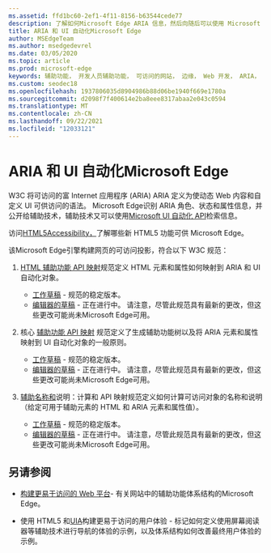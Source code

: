 ```yaml
---
ms.assetid: ffd1bc60-2ef1-4f11-8156-b63544cede77
description: 了解如何Microsoft Edge ARIA 信息，然后向随后可以使用 Microsoft UI 自动化 API 的辅助技术公开该信息。
title: ARIA 和 UI 自动化Microsoft Edge
author: MSEdgeTeam
ms.author: msedgedevrel
ms.date: 03/05/2020
ms.topic: article
ms.prod: microsoft-edge
keywords: 辅助功能， 开发人员辅助功能， 可访问的网站， 边缘， Web 开发， ARIA， 开发人员， UIA， UI 自动化
ms.custom: seodec18
ms.openlocfilehash: 1937806035d8904986b88d06be1940f669e1780a
ms.sourcegitcommit: d2098f7f400614e2ba8eee8317abaa2e043c0594
ms.translationtype: MT
ms.contentlocale: zh-CN
ms.lasthandoff: 09/22/2021
ms.locfileid: "12033121"
---
```

# <a name="aria-and-ui-automation-in-microsoft-edge"></a>ARIA 和 UI 自动化Microsoft Edge

W3C 将可访问的富 Internet 应用程序 (ARIA) ARIA 定义为使动态 Web 内容和自定义 UI 可供访问的语法。  Microsoft Edge识别 ARIA 角色、状态和属性信息，并公开给辅助技术，辅助技术又可以使用[Microsoft UI 自动化 API](https://blogs.msdn.microsoft.com/winuiautomation/)检索信息。 

访问[HTML5Accessibility，](https://html5accessibility.com)了解哪些新 HTML5 功能可供 Microsoft Edge。

该Microsoft Edge引擎构建网页的可访问投影，符合以下 W3C 规范：

1. [HTML 辅助功能 API 映射](https://w3.org/TR/html-aam-1.0/)规范定义 HTML 元素和属性如何映射到 ARIA 和 UI 自动化对象。
   * [工作草稿](https://w3.org/TR/html-aam-1.0/) - 规范的稳定版本。
   * [编辑器的草稿](https://w3c.github.io/html-aam/) - 正在进行中。  请注意，尽管此规范具有最新的更改，但这些更改可能尚未Microsoft Edge可用。

2. 核心 [辅助功能 API 映射](https://w3.org/TR/core-aam-1.1/) 规范定义了生成辅助功能树以及将 ARIA 元素和属性映射到 UI 自动化对象的一般原则。
   * [工作草稿](https://w3.org/TR/core-aam-1.1/) - 规范的稳定版本。
   * [编辑器的草稿](https://w3c.github.io/core-aam/) - 正在进行中。  请注意，尽管此规范具有最新的更改，但这些更改可能尚未Microsoft Edge可用。  

3. [辅助名称和](https://w3.org/TR/accname-aam-1.1/)说明：计算和 API 映射规范定义如何计算可访问对象的名称和说明（给定可用于辅助元素的 HTML 和 ARIA 元素和属性值）。
   * [工作草稿](https://w3.org/TR/accname-aam-1.1/) - 规范的稳定版本。
   * [编辑器的草稿](https://w3c.github.io/accname/) - 正在进行中。  请注意，尽管此规范具有最新的更改，但这些更改可能尚未Microsoft Edge可用。   


<!-- ====================================================================== -->
## <a name="see-also"></a>另请参阅

* [构建更易于访问的 Web 平台](https://blogs.windows.com/msedgedev/2016/04/20/building-a-more-accessible-web-platform/)- 有关网站中的辅助功能体系结构的Microsoft Edge。

* 使用 HTML5 和[UIA](https://blogs.windows.com/msedgedev/2016/05/12/accessible-ux-with-html5-and-uia/)构建更易于访问的用户体验 - 标记如何定义使用屏幕阅读器等辅助技术进行导航的体验的示例，以及体系结构如何改善最终用户体验的示例。
